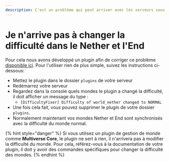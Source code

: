 ```yaml
---
description: C'est un problème qui peut arriver avec les serveurs sous Spigot ou Paper.
---
```


# Je n'arrive pas à changer la difficulté dans le Nether et l'End

Pour cela nous avons développé un plugin afin de corriger ce problème [disponible ici](https://www.spigotmc.org/resources/difficultyfixer.89415/). Pour l'utiliser rien de plus simple, suivez les instructions ci-dessous:

* Mettez le plugin dans le dossier `plugins` de votre serveur
* Redémarrez votre serveur
* Regardez dans la console quels mondes le plugin a changé la difficulté, il doit afficher un message du type :
  * `[DifficultyFixer] Difficulty of world_nether changed to NORMAL`
* Une fois cela fait, vous pouvez supprimer le plugin de votre dossier `plugins`.
* Normalement maintenant vos mondes Nether et End sont synchronisés avec la difficulté du monde normal.

{% hint style="danger" %}
Si vous utilisez un plugin de gestion de monde comme **Multiverse Core**, le plugin ne sert à rien, il n'arrivera pas à modifier la difficulté du monde. Pour cela, référez-vous à la documentation de votre plugin, il doit y avoir des commandes spécifiques pour changer la difficulté des mondes.
{% endhint %}

